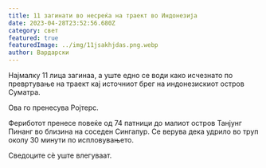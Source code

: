 ```yaml
---
title: 11 загинати во несреќа на траект во Индонезија
date: 2023-04-28T23:52:56.680Z
category: свет
featured: true
featuredImage: ../img/11jsakhjdas.png.webp
author: Вардарски
---
```


Најмалку 11 лица загинаа, а уште едно се води како исчезнато по превртување на траект кај источниот брег на индонезискиот остров Суматра.

Ова го пренесува Ројтерс.

Фериботот пренесе повеќе од 74 патници до малиот остров Танјунг Пинанг во близина на соседен Сингапур. Се верува дека удрило во труп околу 30 минути по испловувањето.

Сведоците сè уште влегуваат.
